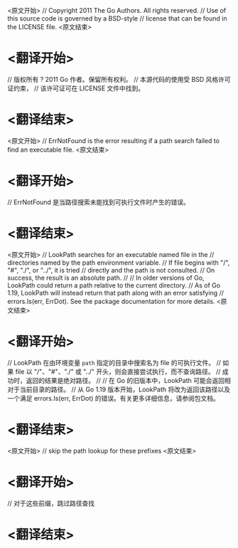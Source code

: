 
<原文开始>
// Copyright 2011 The Go Authors. All rights reserved.
// Use of this source code is governed by a BSD-style
// license that can be found in the LICENSE file.
<原文结束>

# <翻译开始>
// 版权所有 ? 2011 Go 作者。保留所有权利。
// 本源代码的使用受 BSD 风格许可证约束，
// 该许可证可在 LICENSE 文件中找到。
# <翻译结束>


<原文开始>
// ErrNotFound is the error resulting if a path search failed to find an executable file.
<原文结束>

# <翻译开始>
// ErrNotFound 是当路径搜索未能找到可执行文件时产生的错误。
# <翻译结束>


<原文开始>
// LookPath searches for an executable named file in the
// directories named by the path environment variable.
// If file begins with "/", "#", "./", or "../", it is tried
// directly and the path is not consulted.
// On success, the result is an absolute path.
//
// In older versions of Go, LookPath could return a path relative to the current directory.
// As of Go 1.19, LookPath will instead return that path along with an error satisfying
// errors.Is(err, ErrDot). See the package documentation for more details.
<原文结束>

# <翻译开始>
// LookPath 在由环境变量 `path` 指定的目录中搜索名为 file 的可执行文件。
// 如果 file 以 "/"、"#"、"./" 或 "../" 开头，则会直接尝试执行，而不查询路径。
// 成功时，返回的结果是绝对路径。
//
// 在 Go 的旧版本中，LookPath 可能会返回相对于当前目录的路径。
// 从 Go 1.19 版本开始，LookPath 将改为返回该路径以及一个满足 errors.Is(err, ErrDot) 的错误。有关更多详细信息，请参阅包文档。
# <翻译结束>


<原文开始>
// skip the path lookup for these prefixes
<原文结束>

# <翻译开始>
// 对于这些前缀，跳过路径查找
# <翻译结束>

